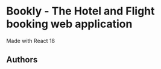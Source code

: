 # Bookly - The Hotel and Flight booking web application
Made with React 18

## Authors
[CardosoDev04]: [https://github.com/CardosoDev04](https://github.com/CardosoDev04) "CardosoDev04's GitHub Profile"
